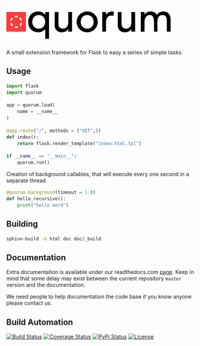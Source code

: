 # [![Quorum Extensions for Flask](res/logo.png)](http://flask-quorum.hive.pt)

A small extension framework for Flask to easy a series of simple tasks.

## Usage

```python
import flask
import quorum

app = quorum.load(
    name = __name__
)

@app.route("/", methods = ("GET",))
def index():
    return flask.render_template("index.html.tpl")

if __name__ == "__main__":
    quorum.run()
```

Creation of background callables, that will execute every one second in a separate thread

```python
@quorum.background(timeout = 1.0)
def hello_recursive():
    print("hello word")
```

## Building

```bash
sphinx-build -b html doc doc/_build
```

## Documentation

Extra documentation is available under our readthedocs.com [page](https://quorum.readthedocs.org). Keep
in mind that some delay may exist between the current repository `master` version and the documentation.

We need people to help documentation the code base if you know anyone please contact us.

## Build Automation

[![Build Status](https://travis-ci.com/hivesolutions/flask_quorum.svg?branch=master)](https://travis-ci.com/hivesolutions/flask_quorum)
[![Coverage Status](https://coveralls.io/repos/hivesolutions/flask_quorum/badge.svg?branch=master)](https://coveralls.io/r/hivesolutions/flask_quorum?branch=master)
[![PyPi Status](https://img.shields.io/pypi/v/quorum.svg)](https://pypi.python.org/pypi/quorum)
[![License](https://img.shields.io/badge/license-Apache%202.0-blue.svg)](https://www.apache.org/licenses/)
